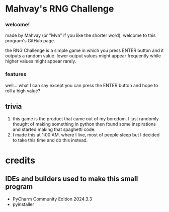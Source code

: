 # Mahvay's RNG Challenge
### welcome!
made by Mahvay (or "Mva" if you like the shorter word), welcome to this program's GitHub page.

the RNG Challenge is a simple game in which you press ENTER button and it outputs a random value.
lower output values might appear frequently while higher values might appear rarely.

### features
well... what I can say except you can press the ENTER button and hope to roll a high value?

## trivia
1. this game is the product that came out of my boredom. I just randomly thought of making something in python then found some inspirations and started making that spaghetti code.
2. I made this at 1:00 AM. where I live, most of people sleep but I decided to take this time and do this instead.

# credits
## IDEs and builders used to make this small program
* PyCharm Community Edition 2024.3.3
* pyinstaller
